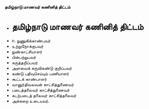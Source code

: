 **தமிழ்நாடு மாணவர் கணினித் திட்டம்**
- # தமிழ்நாடு மாணவர் கணினித் திட்டம்
- n. நுணுகிக்காண்பவர்
- உற்றுநோக்குபவர்
- நுண்காட்சியாளர்
- பின்பற்றுபவர்
- கருத்தறிப்பவர்
- அளவைக் கருவிகண்டு குறிப்பவர்
- கண்டு பதிவுசெய்யும் பணியாளர்
- கூட்டக் காண்பாளர்
- வானுர்திவலவன் காட்சித்துணைவர்
- படைத்தலைவர் காட்சித்துணைவர்
- கடற்படைத் தலைவர் காட்சித்தலைவர்
- அக்கறை உடையவர்.

